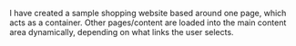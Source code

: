 I have  created a sample shopping website based around one page, which acts as a container. Other pages/content are loaded into the main content area dynamically, depending on what links the user selects.
